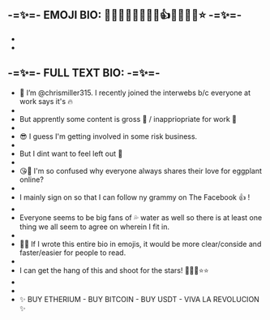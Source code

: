 -=✨=-    **EMOJI BIO:** 👋🔥💩🍾😎🥺😘🍆👍💦🤦‍♂️🚀⭐️    -=✨=-
-
- 
-
-=✨=-    **FULL TEXT BIO:**    -=✨=- 
-
- 👋 I’m @chrismiller315. I recently joined the interwebs b/c everyone at work says it's 🔥
- 
- But apprently some content is gross 💩 / inappriopriate  for work 🍾 
- 
- 😎 I guess I'm getting involved in some risk business.
- 
- But I dint want to feel left out 🥺
-  
- 😘🍆 I'm so confused why everyone always shares their love for eggplant online?
- 
- I mainly sign on so that I can follow ny grammy on The Facebook 👍 ! 
-
- Everyone seems to be big fans of 💦 water as well so there is at least one thing we all seem to agree on wherein I fit in.
- 
- 🤦‍♂️ If I wrote this entire bio in emojis, it would be more clear/conside and faster/easier for people to read. 
-
- I can get the hang of this and shoot for the stars! 🚀🚀🚀⭐️⭐️
-
- 
- ✨ BUY ETHERIUM - BUY BITCOIN - BUY USDT - VIVA LA REVOLUCION ✨   
